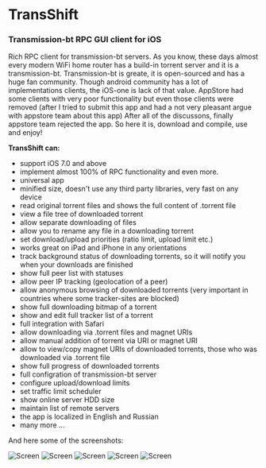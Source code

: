 # TransShift

### Transmission-bt RPC GUI client for iOS

Rich RPC client for transmission-bt servers.
As you know, these days almost every modern WiFi home router has a build-in torrent server and it is a transmission-bt. Transmission-bt is greate, it is open-sourced and has a huge fan community.
Though android community has a lot of implementations clients, the iOS-one is lack of that value. AppStore had some clients with very poor functionality but even those clients were removed (after I tried to submit this app and had a not very pleasant argue with appstore team about this app) After all of the discussons, finally appstore team rejected the app. So here it is, download and compile, use and enjoy!

**TransShift can:**

- support iOS 7.0 and above
- implement almost 100% of RPC functionality and even more. 
- universal app
- minified size, doesn't use any third party libraries, very fast on any device
- read original torrent files and shows the full content of .torrent file
- view a file tree of downloaded torrent
- allow separate downloading of files
- allow you to rename any file in a downloading torrent
- set download/upload priorities (ratio limit, upload limit etc.)
- works great on iPad and iPhone in any orientations
- track background status of downloading torrents, so it will notify you when your downloads are finished
- show full peer list with statuses 
- allow peer IP tracking (geolocation of a peer)
- allow anonymous browsing of downloaded torrents (very important in countries where some tracker-sites are blocked)
- show full downloading bitmap of a torrent
- show and edit  full tracker list of a torrent
- full integration with Safari
- allow downloading via .torrent files and magnet URIs
- allow manual addition of torrent via URI or magnet URI
- allow to view/copy magnet URIs of downloaded torrents, those who was downloaded via .torrent file
- show full progress of downloaded torrents
- full configration of transmission-bt server
- configure upload/download limits
- set traffic limit scheduler
- show online server HDD size
- maintain list of remote servers
- the app is localized in English and Russian
- many more ...

And here some of the screenshots:

![Screen](https://ibb.co/moT2Jk)
![Screen](https://ibb.co/ffdPW5)
![Screen](https://ibb.co/hPzWB5)
![Screen](https://ibb.co/dYHwdk)
![Screen](https://ibb.co/cXP9yk)

